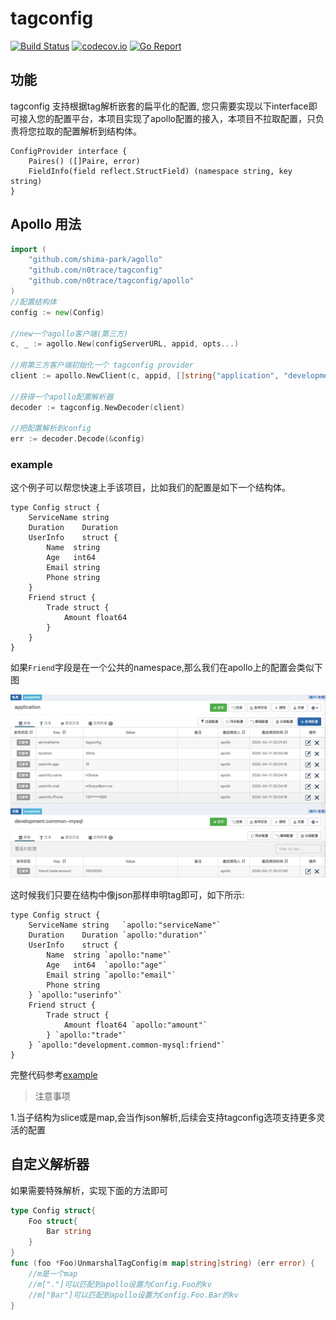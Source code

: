 # tagconfig


[![Build Status][1]][2]  [![codecov.io][3]][4] [![Go Report][5]][6] 

[1]: https://github.com/tagconfig/tagconfig/workflows/Test/badge.svg "Build Status badge"
[2]: https://github.com/tagconfig/tagconfig/workflows/Test/badge.svg "Action Build Status"

[3]: https://codecov.io/github/tagconfig/tagconfig/coverage.svg?branch=master "Coverage badge"
[4]: https://codecov.io/github/tagconfig/tagconfig?branch=master "Codecov Status"
[5]: https://goreportcard.com/badge/github.com/tagconfig/tagconfig "Go Report badge"
[6]: https://goreportcard.com/report/github.com/tagconfig/tagconfig "Go Report"


## 功能

tagconfig 支持根据tag解析嵌套的扁平化的配置, 您只需要实现以下interface即可接入您的配置平台，本项目实现了apollo配置的接入，本项目不拉取配置，只负责将您拉取的配置解析到结构体。

```golang
ConfigProvider interface {
	Paires() ([]Paire, error)
	FieldInfo(field reflect.StructField) (namespace string, key string)
}
```

## Apollo 用法

```go
import (
	"github.com/shima-park/agollo"
	"github.com/n0trace/tagconfig"
	"github.com/n0trace/tagconfig/apollo"
)
//配置结构体
config := new(Config)

//new一个agollo客户端(第三方)
c, _ := agollo.New(configServerURL, appid, opts...)

//用第三方客户端初始化一个 tagconfig provider
client := apollo.NewClient(c, appid, []string{"application", "development.common-mysql"})

//获得一个apollo配置解析器
decoder := tagconfig.NewDecoder(client)

//把配置解析到config
err := decoder.Decode(&config)
```

### example

这个例子可以帮您快速上手该项目，比如我们的配置是如下一个结构体。

```golang
type Config struct {
	ServiceName string 
	Duration    Duration 
	UserInfo    struct {
		Name  string
		Age   int64 
		Email string 
		Phone string
	} 
	Friend struct {
		Trade struct {
			Amount float64
		} 
	}
}
```
如果`Friend`字段是在一个公共的namespace,那么我们在apollo上的配置会类似下图

![tagconfig](./resources/apollo-dashboard-tagconfig.png)

这时候我们只要在结构中像json那样申明tag即可，如下所示:

```golang
type Config struct {
	ServiceName string   `apollo:"serviceName"`
	Duration    Duration `apollo:"duration"`
	UserInfo    struct {
		Name  string `apollo:"name"`
		Age   int64  `apollo:"age"`
		Email string `apollo:"email"`
		Phone string
	} `apollo:"userinfo"`
	Friend struct {
		Trade struct {
			Amount float64 `apollo:"amount"`
		} `apollo:"trade"`
	} `apollo:"development.common-mysql:friend"`
}
```

完整代码参考[example](/example)

> 注意事项

1.当子结构为slice或是map,会当作json解析,后续会支持tagconfig选项支持更多灵活的配置

## 自定义解析器

如果需要特殊解析，实现下面的方法即可

```go
type Config struct{
    Foo struct{
        Bar string
    }
}
func (foo *Foo)UnmarshalTagConfig(m map[string]string) (err error) {
    //m是一个map
    //m["."]可以匹配到apollo设置为Config.Foo的kv
    //m["Bar"]可以匹配到apollo设置为Config.Foo.Bar的kv
}
```
